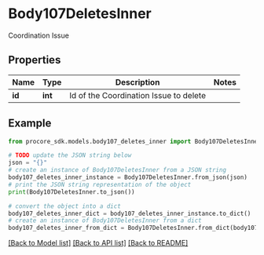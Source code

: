 # Body107DeletesInner

Coordination Issue

## Properties

Name | Type | Description | Notes
------------ | ------------- | ------------- | -------------
**id** | **int** | Id of the Coordination Issue to delete | 

## Example

```python
from procore_sdk.models.body107_deletes_inner import Body107DeletesInner

# TODO update the JSON string below
json = "{}"
# create an instance of Body107DeletesInner from a JSON string
body107_deletes_inner_instance = Body107DeletesInner.from_json(json)
# print the JSON string representation of the object
print(Body107DeletesInner.to_json())

# convert the object into a dict
body107_deletes_inner_dict = body107_deletes_inner_instance.to_dict()
# create an instance of Body107DeletesInner from a dict
body107_deletes_inner_from_dict = Body107DeletesInner.from_dict(body107_deletes_inner_dict)
```
[[Back to Model list]](../README.md#documentation-for-models) [[Back to API list]](../README.md#documentation-for-api-endpoints) [[Back to README]](../README.md)


